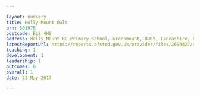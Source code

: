 ```yaml
---

layout: nursery
title: Holly Mount Owls
urn: 501976
postcode: BL8 4HS
address: Holly Mount RC Primary School, Greenmount, BURY, Lancashire, BL8 4HS
latestReportUrl: https://reports.ofsted.gov.uk/provider/files/2694427/urn/501976.pdf
teaching: 1
development: 1
leadership: 1
outcomes: 0
overall: 1
date: 23 May 2017

---
```

